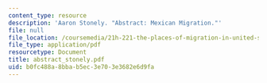 ```yaml
---
content_type: resource
description: 'Aaron Stonely. "Abstract: Mexican Migration."'
file: null
file_location: /coursemedia/21h-221-the-places-of-migration-in-united-states-history-fall-2006/b0fc488a8bbab5ec3e703e3682e6d9fa_abstract_stonely.pdf
file_type: application/pdf
resourcetype: Document
title: abstract_stonely.pdf
uid: b0fc488a-8bba-b5ec-3e70-3e3682e6d9fa
---
```

